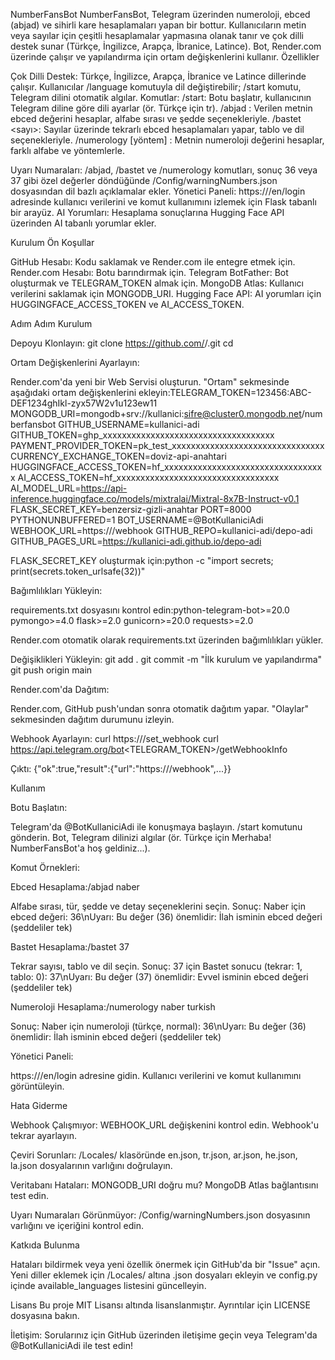 NumberFansBot
NumberFansBot, Telegram üzerinden numeroloji, ebced (abjad) ve sihirli kare hesaplamaları yapan bir bottur. Kullanıcıların metin veya sayılar için çeşitli hesaplamalar yapmasına olanak tanır ve çok dilli destek sunar (Türkçe, İngilizce, Arapça, İbranice, Latince). Bot, Render.com üzerinde çalışır ve yapılandırma için ortam değişkenlerini kullanır.
Özellikler

Çok Dilli Destek: Türkçe, İngilizce, Arapça, İbranice ve Latince dillerinde çalışır. Kullanıcılar /language komutuyla dil değiştirebilir; /start komutu, Telegram dilini otomatik algılar.
Komutlar:
/start: Botu başlatır, kullanıcının Telegram diline göre dili ayarlar (ör. Türkçe için tr).
/abjad <metin>: Verilen metnin ebced değerini hesaplar, alfabe sırası ve şedde seçenekleriyle.
/bastet <sayı>: Sayılar üzerinde tekrarlı ebced hesaplamaları yapar, tablo ve dil seçenekleriyle.
/numerology <metin> [yöntem] <alfabe>: Metnin numeroloji değerini hesaplar, farklı alfabe ve yöntemlerle.


Uyarı Numaraları: /abjad, /bastet ve /numerology komutları, sonuç 36 veya 37 gibi özel değerler döndüğünde /Config/warningNumbers.json dosyasından dil bazlı açıklamalar ekler.
Yönetici Paneli: https://<your-render-url>/en/login adresinde kullanıcı verilerini ve komut kullanımını izlemek için Flask tabanlı bir arayüz.
AI Yorumları: Hesaplama sonuçlarına Hugging Face API üzerinden AI tabanlı yorumlar ekler.

Kurulum
Ön Koşullar

GitHub Hesabı: Kodu saklamak ve Render.com ile entegre etmek için.
Render.com Hesabı: Botu barındırmak için.
Telegram BotFather: Bot oluşturmak ve TELEGRAM_TOKEN almak için.
MongoDB Atlas: Kullanıcı verilerini saklamak için MONGODB_URI.
Hugging Face API: AI yorumları için HUGGINGFACE_ACCESS_TOKEN ve AI_ACCESS_TOKEN.

Adım Adım Kurulum

Depoyu Klonlayın:
git clone https://github.com/<kullanici-adi>/<depo-adi>.git
cd <depo-adi>


Ortam Değişkenlerini Ayarlayın:

Render.com'da yeni bir Web Servisi oluşturun.
"Ortam" sekmesinde aşağıdaki ortam değişkenlerini ekleyin:TELEGRAM_TOKEN=123456:ABC-DEF1234ghIkl-zyx57W2v1u123ew11
MONGODB_URI=mongodb+srv://kullanici:sifre@cluster0.mongodb.net/numberfansbot
GITHUB_USERNAME=kullanici-adi
GITHUB_TOKEN=ghp_xxxxxxxxxxxxxxxxxxxxxxxxxxxxxxxxxxxx
PAYMENT_PROVIDER_TOKEN=pk_test_xxxxxxxxxxxxxxxxxxxxxxxxxxxxxxxx
CURRENCY_EXCHANGE_TOKEN=doviz-api-anahtari
HUGGINGFACE_ACCESS_TOKEN=hf_xxxxxxxxxxxxxxxxxxxxxxxxxxxxxxxxxx
AI_ACCESS_TOKEN=hf_xxxxxxxxxxxxxxxxxxxxxxxxxxxxxxxxxx
AI_MODEL_URL=https://api-inference.huggingface.co/models/mixtralai/Mixtral-8x7B-Instruct-v0.1
FLASK_SECRET_KEY=benzersiz-gizli-anahtar
PORT=8000
PYTHONUNBUFFERED=1
BOT_USERNAME=@BotKullaniciAdi
WEBHOOK_URL=https://<your-render-url>/webhook
GITHUB_REPO=kullanici-adi/depo-adi
GITHUB_PAGES_URL=https://kullanici-adi.github.io/depo-adi


FLASK_SECRET_KEY oluşturmak için:python -c "import secrets; print(secrets.token_urlsafe(32))"




Bağımlılıkları Yükleyin:

requirements.txt dosyasını kontrol edin:python-telegram-bot>=20.0
pymongo>=4.0
flask>=2.0
gunicorn>=20.0
requests>=2.0


Render.com otomatik olarak requirements.txt üzerinden bağımlılıkları yükler.


Değişiklikleri Yükleyin:
git add .
git commit -m "İlk kurulum ve yapılandırma"
git push origin main


Render.com'da Dağıtım:

Render.com, GitHub push'undan sonra otomatik dağıtım yapar.
"Olaylar" sekmesinden dağıtım durumunu izleyin.


Webhook Ayarlayın:
curl https://<your-render-url>/set_webhook
curl https://api.telegram.org/bot<TELEGRAM_TOKEN>/getWebhookInfo


Çıktı: {"ok":true,"result":{"url":"https://<your-render-url>/webhook",...}}



Kullanım

Botu Başlatın:

Telegram'da @BotKullaniciAdi ile konuşmaya başlayın.
/start komutunu gönderin. Bot, Telegram dilinizi algılar (ör. Türkçe için Merhaba! NumberFansBot'a hoş geldiniz...).


Komut Örnekleri:

Ebced Hesaplama:/abjad naber


Alfabe sırası, tür, şedde ve detay seçeneklerini seçin.
Sonuç: Naber için ebced değeri: 36\nUyarı: Bu değer (36) önemlidir: İlah isminin ebced değeri (şeddeliler tek)


Bastet Hesaplama:/bastet 37


Tekrar sayısı, tablo ve dil seçin.
Sonuç: 37 için Bastet sonucu (tekrar: 1, tablo: 0): 37\nUyarı: Bu değer (37) önemlidir: Evvel isminin ebced değeri (şeddeliler tek)


Numeroloji Hesaplama:/numerology naber turkish


Sonuç: Naber için numeroloji (türkçe, normal): 36\nUyarı: Bu değer (36) önemlidir: İlah isminin ebced değeri (şeddeliler tek)




Yönetici Paneli:

https://<your-render-url>/en/login adresine gidin.
Kullanıcı verilerini ve komut kullanımını görüntüleyin.



Hata Giderme

Webhook Çalışmıyor:
WEBHOOK_URL değişkenini kontrol edin.
Webhook'u tekrar ayarlayın.


Çeviri Sorunları:
/Locales/ klasöründe en.json, tr.json, ar.json, he.json, la.json dosyalarının varlığını doğrulayın.


Veritabanı Hataları:
MONGODB_URI doğru mu? MongoDB Atlas bağlantısını test edin.


Uyarı Numaraları Görünmüyor:
/Config/warningNumbers.json dosyasının varlığını ve içeriğini kontrol edin.



Katkıda Bulunma

Hataları bildirmek veya yeni özellik önermek için GitHub'da bir "Issue" açın.
Yeni diller eklemek için /Locales/ altına .json dosyaları ekleyin ve config.py içinde available_languages listesini güncelleyin.

Lisans
Bu proje MIT Lisansı altında lisanslanmıştır. Ayrıntılar için LICENSE dosyasına bakın.

İletişim: Sorularınız için GitHub üzerinden iletişime geçin veya Telegram'da @BotKullaniciAdi ile test edin!

